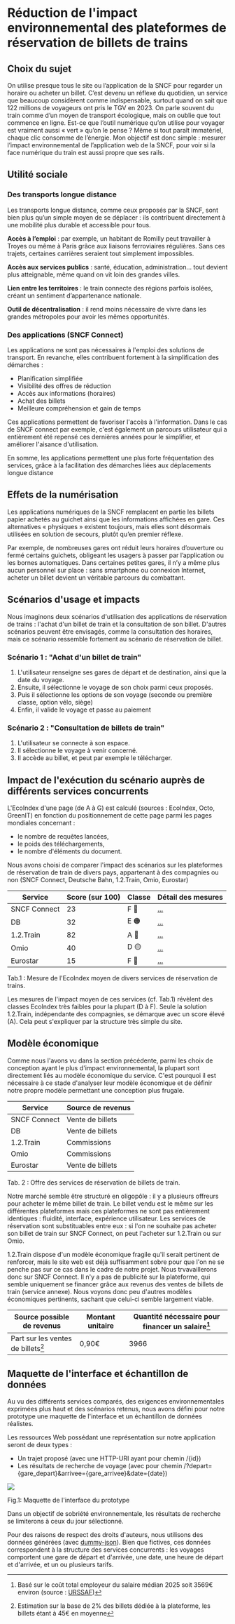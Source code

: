 # Réduction de l'impact environnemental des plateformes de réservation de billets de trains

## Choix du sujet
On utilise presque tous le site ou l’application de la SNCF pour regarder un horaire ou acheter un billet. C’est devenu un réflexe du quotidien, un service que beaucoup considèrent comme indispensable, surtout quand on sait que 122 millions de voyageurs ont pris le TGV en 2023. On parle souvent du train comme d’un moyen de transport écologique, mais on oublie que tout commence en ligne. 
Est-ce que l’outil numérique qu’on utilise pour voyager est vraiment aussi « vert » qu’on le pense ? 
Même si tout paraît immatériel, chaque clic consomme de l’énergie. Mon objectif est donc simple : mesurer l’impact environnemental de l’application web de la SNCF, pour voir si la face numérique du train est aussi propre que ses rails.
  
## Utilité sociale
### Des transports longue distance
Les transports longue distance, comme ceux proposés par la SNCF, sont bien plus qu’un simple moyen de se déplacer : ils contribuent directement à une mobilité plus durable et accessible pour tous.

**Accès à l’emploi** : par exemple, un habitant de Romilly peut travailler à Troyes ou même à Paris grâce aux liaisons ferroviaires régulières. Sans ces trajets, certaines carrières seraient tout simplement impossibles.

**Accès aux services publics** : santé, éducation, administration… tout devient plus atteignable, même quand on vit loin des grandes villes.

**Lien entre les territoires** : le train connecte des régions parfois isolées, créant un sentiment d’appartenance nationale.

**Outil de décentralisation** : il rend moins nécessaire de vivre dans les grandes métropoles pour avoir les mêmes opportunités.

### Des applications (SNCF Connect)
Les applications ne sont pas nécessaires à l'emploi des solutions de transport. En revanche, elles contribuent fortement à la simplification des démarches :
- Planification simplifiée
- Visibilité des offres de réduction
- Accès aux informations (horaires)
- Achat des billets
- Meilleure compréhension et gain de temps

Ces applications permettent de favoriser l'accès à l'information. Dans le cas de SNCF connect par exemple, c'est également un parcours utilisateur qui a entièrement été repensé ces dernières années pour le simplifier, et améliorer l'aisance d'utilisation.

En somme, les applications permettent une plus forte fréquentation des services, grâce à la facilitation des démarches liées aux déplacements longue distance

## Effets de la numérisation
Les applications numériques de la SNCF remplacent en partie les billets papier achetés au guichet ainsi que les informations affichées en gare. Ces alternatives « physiques » existent toujours, mais elles sont désormais utilisées en solution de secours, plutôt qu’en premier réflexe.

Par exemple, de nombreuses gares ont réduit leurs horaires d’ouverture ou fermé certains guichets, obligeant les usagers à passer par l’application ou les bornes automatiques. Dans certaines petites gares, il n’y a même plus aucun personnel sur place : sans smartphone ou connexion Internet, acheter un billet devient un véritable parcours du combattant.

## Scénarios d'usage et impacts
Nous imaginons deux scénarios d'utilisation des applications de réservation de trains : l'achat d'un billet de train et la consultation de son billet. D'autres scénarios peuvent être envisagés, comme la consultation des horaires, mais ce scénario ressemble fortement au scénario de réservation de billet.

### Scénario 1 : "Achat d'un billet de train"
1. L'utilisateur renseigne ses gares de départ et de destination, ainsi que la date du voyage.
2. Ensuite, il sélectionne le voyage de son choix parmi ceux proposés.
3. Puis il sélectionne les options de son voyage (seconde ou première classe, option vélo, siège)
4. Enfin, il valide le voyage et passe au paiement

### Scénario 2 : "Consultation de billets de train"
1. L'utilisateur se connecte à son espace.
2. Il sélectionne le voyage à venir concerné.
3. Il accède au billet, et peut par exemple le télécharger.


## Impact de l'exécution du scénario auprès de différents services concurrents
L'EcoIndex d'une page (de A à G) est calculé (sources : EcoIndex, Octo, GreenIT) en fonction du positionnement de cette page parmi les pages mondiales concernant :
- le nombre de requêtes lancées,
- le poids des téléchargements,
- le nombre d'éléments du document.

Nous avons choisi de comparer l'impact des scénarios sur les plateformes de réservation de train de divers pays, appartenant à des compagnies ou non (SNCF Connect, Deutsche Bahn, 1.2.Train, Omio, Eurostar)

|Service|Score (sur 100)|Classe|Détail des mesures|
|---|---|---|---|
|SNCF Connect| 23  | F 🔴  | [...](https://github.com/UTT-GL03/EcoTrain/blob/main/benchmark/SNCF%20Connect/declaration-environnementale.md)  |
|DB| 32 | E 🟠 | [...](https://github.com/UTT-GL03/EcoTrain/blob/main/benchmark/Deutsche%20Bahn/declaration-environnementale.md)  | 
|1.2.Train|82|  A 🔵 | [...](https://github.com/UTT-GL03/EcoTrain/blob/main/benchmark/1.2.Train/declaration-environnementale.md)  | 
|Omio| 40  | D 🟡  | [...](https://github.com/UTT-GL03/EcoTrain/blob/main/benchmark/Omio/declaration-environnementale.md)  | 
|Eurostar| 15  | F 🔴 | [...](https://github.com/UTT-GL03/EcoTrain/blob/main/benchmark/Eurostar/declaration-environnementale.md)  | 

Tab.1 : Mesure de l'EcoIndex moyen de divers services de réservation de trains.

Les mesures de l'impact moyen de ces services (cf. Tab.1) révèlent des classes EcoIndex très faibles pour la plupart (D à F). Seule la solution 1.2.Train, indépendante des compagnies, se démarque avec un score élevé (A). Cela peut s'expliquer par la structure très simple du site.

## Modèle économique
Comme nous l'avons vu dans la section précédente, parmi les choix de conception ayant le plus d'impact environnemental, la plupart sont directement liés au modèle économique du service. C'est pourquoi il est nécessaire à ce stade d'analyser leur modèle économique et de définir notre propre modèle permettant une conception plus frugale.

|Service|Source de revenus|
|---|---|
|SNCF Connect|Vente de billets|
|DB|Vente de billets|
|1.2.Train|Commissions|
|Omio|Commissions|
|Eurostar|Vente de billets|

Tab. 2 : Offre des services de réservation de billets de train.

Notre marché semble être structuré en oligopôle : il y a plusieurs offreurs pour acheter le même billet de train. Le billet vendu est le même sur les différentes plateformes mais ces plateformes ne sont pas entièrement identiques : fluidité, interface, expérience utilisateur. Les services de réservation sont substituables entre eux : si l'on ne souhaite pas acheter son billet de train sur SNCF Connect, on peut l'acheter sur 1.2.Train ou sur Omio.

1.2.Train dispose d'un modèle économique fragile qu'il serait pertinent de renforcer, mais le site web est déjà suffisamment sobre pour que l'on ne se penche pas sur ce cas dans le cadre de notre projet. Nous trvavaillerons donc sur SNCF Connect. Il n'y a pas de publicité sur la plateforme, qui semble uniquement se financer grâce aux revenus des ventes de billets de train (service annexe). Nous voyons donc peu d'autres modèles économiques pertinents, sachant que celui-ci semble largement viable.

|Source possible de revenus|Montant unitaire|Quantité nécessaire pour financer un salaire[^1]|
|---|---|---|
|Part sur les ventes de billets[^2]|0,90€|3966|

[^1]: Basé sur le coût total employeur du salaire médian 2025 soit 3569€ environ (source : [URSSAF](https://mon-entreprise.urssaf.fr/simulateurs/salaire-brut-net))
[^2]: Estimation sur la base de 2% des billets dédiée à la plateforme, les billets étant à 45€ en moyenne

## Maquette de l'interface et échantillon de données
Au vu des différents services comparés, des exigences environnementales exprimées plus haut et des scénarios retenus, nous avons défini pour notre prototype une maquette de l'interface et un échantillon de données réalistes.

Les ressources Web possédant une représentation sur notre application seront de deux types :
- Un trajet proposé (avec une HTTP-URI ayant pour chemin /{id})
- Les résultats de recherche de voyage (avec pour chemin /?depart={gare_depart}&arrivee={gare_arrivee}&date={date})

![](https://placehold.co/600x400)

Fig.1: Maquette de l'interface du prototype

Dans un objectif de sobriété environnementale, les résultats de recherche se limiterons à ceux du jour sélectionné.

Pour des raisons de respect des droits d'auteurs, nous utilisons des données générées (avec [dummy-json](https://dummyjson.com/)). Bien que fictives, ces données correspondent à la structure des services concurrents : les voyages comportent une gare de départ et d'arrivée, une date, une heure de départ et d'arrivée, et un ou plusieurs tarifs.



